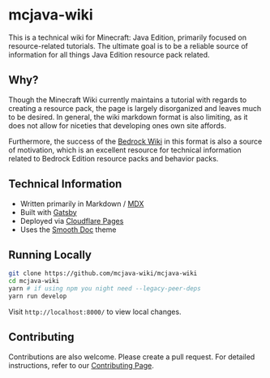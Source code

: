 # mcjava-wiki

This is a technical wiki for Minecraft: Java Edition, primarily focused on resource-related tutorials. The ultimate goal is to be a reliable source of information for all things Java Edition resource pack related.

## Why?

Though the Minecraft Wiki currently maintains a tutorial with regards to creating a resource pack, the page is largely disorganized and leaves much to be desired. In general, the wiki markdown format is also limiting, as it does not allow for niceties that developing ones own site affords.

Furthermore, the success of the [Bedrock Wiki](https://wiki.bedrock.dev/) in this format is also a source of motivation, which is an excellent resource for technical information related to Bedrock Edition resource packs and behavior packs.

## Technical Information

- Written primarily in Markdown / [MDX](https://github.com/mdx-js/mdx)
- Built with [Gatsby](https://www.gatsbyjs.com/)
- Deployed via [Cloudflare Pages](https://developers.cloudflare.com/pages/)
- Uses the [Smooth Doc](https://github.com/gregberge/smooth-doc) theme

## Running Locally

```bash
git clone https://github.com/mcjava-wiki/mcjava-wiki
cd mcjava-wiki
yarn # if using npm you night need --legacy-peer-deps
yarn run develop
```

Visit `http://localhost:8000/` to view local changes.

## Contributing

Contributions are also welcome. Please create a pull request. For detailed instructions, refer to our [Contributing Page](https://wiki.mcjava.dev/docs/about/contributing).

